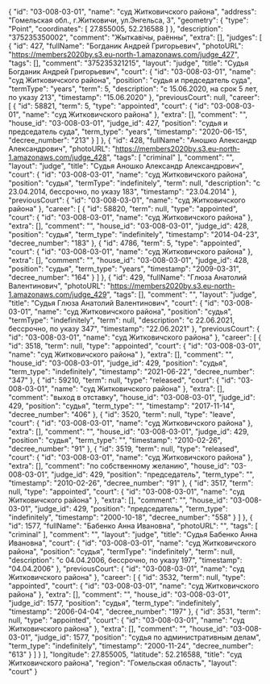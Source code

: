 {
    "id": "03-008-03-01",
    "name": "суд Житковичского района",
    "address": "Гомельская обл., г.Житковичи, ул.Энгельса, 3",
    "geometry": {
        "type": "Point",
        "coordinates": [
            27.855005,
            52.216588
        ]
    },
    "description": "375235350002",
    "comment": "Жыткавічы, раённы",
    "extra": [],
    "judges": [
        {
            "id": 427,
            "fullName": "Богданик Андрей Григорьевич",
            "photoURL": "https://members2020by.s3.eu-north-1.amazonaws.com/judge_427",
            "tags": [],
            "comment": "375235321215",
            "layout": "judge",
            "title": "Судья Богданик Андрей Григорьевич",
            "court": {
                "id": "03-008-03-01",
                "name": "суд Житковичского района",
                "position": "судья и председатель суда",
                "termType": "years",
                "term": 5,
                "description": "c 15.06.2020, на срок 5 лет, по указу 213",
                "timestamp": "15.06.2020"
            },
            "previousCourt": null,
            "career": [
                {
                    "id": 58821,
                    "term": 5,
                    "type": "appointed",
                    "court": {
                        "id": "03-008-03-01",
                        "name": "суд Житковичского района"
                    },
                    "extra": [],
                    "comment": "",
                    "house_id": "03-008-03-01",
                    "judge_id": 427,
                    "position": "судья и председатель суда",
                    "term_type": "years",
                    "timestamp": "2020-06-15",
                    "decree_number": "213"
                }
            ]
        },
        {
            "id": 428,
            "fullName": "Аношко Александр Александрович",
            "photoURL": "https://members2020by.s3.eu-north-1.amazonaws.com/judge_428",
            "tags": [
                "criminal"
            ],
            "comment": "",
            "layout": "judge",
            "title": "Судья Аношко Александр Александрович",
            "court": {
                "id": "03-008-03-01",
                "name": "суд Житковичского района",
                "position": "судья",
                "termType": "indefinitely",
                "term": null,
                "description": "c 23.04.2014, бессрочно, по указу 183",
                "timestamp": "23.04.2014"
            },
            "previousCourt": {
                "id": "03-008-03-01",
                "name": "суд Житковичского района"
            },
            "career": [
                {
                    "id": 58820,
                    "term": null,
                    "type": "appointed",
                    "court": {
                        "id": "03-008-03-01",
                        "name": "суд Житковичского района"
                    },
                    "extra": [],
                    "comment": "",
                    "house_id": "03-008-03-01",
                    "judge_id": 428,
                    "position": "судья",
                    "term_type": "indefinitely",
                    "timestamp": "2014-04-23",
                    "decree_number": "183"
                },
                {
                    "id": 4786,
                    "term": 5,
                    "type": "appointed",
                    "court": {
                        "id": "03-008-03-01",
                        "name": "суд Житковичского района"
                    },
                    "extra": [],
                    "comment": "",
                    "house_id": "03-008-03-01",
                    "judge_id": 428,
                    "position": "судья",
                    "term_type": "years",
                    "timestamp": "2009-03-31",
                    "decree_number": "164"
                }
            ]
        },
        {
            "id": 429,
            "fullName": "Глюза Анатолий Валентинович",
            "photoURL": "https://members2020by.s3.eu-north-1.amazonaws.com/judge_429",
            "tags": [],
            "comment": "",
            "layout": "judge",
            "title": "Судья Глюза Анатолий Валентинович",
            "court": {
                "id": "03-008-03-01",
                "name": "суд Житковичского района",
                "position": "судья",
                "termType": "indefinitely",
                "term": null,
                "description": "c 22.06.2021, бессрочно, по указу 347",
                "timestamp": "22.06.2021"
            },
            "previousCourt": {
                "id": "03-008-03-01",
                "name": "суд Житковичского района"
            },
            "career": [
                {
                    "id": 3518,
                    "term": null,
                    "type": "appointed",
                    "court": {
                        "id": "03-008-03-01",
                        "name": "суд Житковичского района"
                    },
                    "extra": [],
                    "comment": "",
                    "house_id": "03-008-03-01",
                    "judge_id": 429,
                    "position": "судья",
                    "term_type": "indefinitely",
                    "timestamp": "2021-06-22",
                    "decree_number": "347"
                },
                {
                    "id": 59210,
                    "term": null,
                    "type": "released",
                    "court": {
                        "id": "03-008-03-01",
                        "name": "суд Житковичского района"
                    },
                    "extra": [],
                    "comment": "выход в отставку",
                    "house_id": "03-008-03-01",
                    "judge_id": 429,
                    "position": "судья",
                    "term_type": "",
                    "timestamp": "2017-11-14",
                    "decree_number": "406"
                },
                {
                    "id": 3520,
                    "term": null,
                    "type": "leave",
                    "court": {
                        "id": "03-008-03-01",
                        "name": "суд Житковичского района"
                    },
                    "extra": [],
                    "comment": "",
                    "house_id": "03-008-03-01",
                    "judge_id": 429,
                    "position": "судья",
                    "term_type": "",
                    "timestamp": "2010-02-26",
                    "decree_number": "91"
                },
                {
                    "id": 3519,
                    "term": null,
                    "type": "released",
                    "court": {
                        "id": "03-008-03-01",
                        "name": "суд Житковичского района"
                    },
                    "extra": [],
                    "comment": "по собственному желанию",
                    "house_id": "03-008-03-01",
                    "judge_id": 429,
                    "position": "председатель",
                    "term_type": "",
                    "timestamp": "2010-02-26",
                    "decree_number": "91"
                },
                {
                    "id": 3517,
                    "term": null,
                    "type": "appointed",
                    "court": {
                        "id": "03-008-03-01",
                        "name": "суд Житковичского района"
                    },
                    "extra": [],
                    "comment": "",
                    "house_id": "03-008-03-01",
                    "judge_id": 429,
                    "position": "председатель",
                    "term_type": "indefinitely",
                    "timestamp": "2000-10-18",
                    "decree_number": "558"
                }
            ]
        },
        {
            "id": 1577,
            "fullName": "Бабенко Анна Ивановна",
            "photoURL": "",
            "tags": [
                "criminal"
            ],
            "comment": "",
            "layout": "judge",
            "title": "Судья Бабенко Анна Ивановна",
            "court": {
                "id": "03-008-03-01",
                "name": "суд Житковичского района",
                "position": "судья",
                "termType": "indefinitely",
                "term": null,
                "description": "c 04.04.2006, бессрочно, по указу 197",
                "timestamp": "04.04.2006"
            },
            "previousCourt": {
                "id": "03-008-03-01",
                "name": "суд Житковичского района"
            },
            "career": [
                {
                    "id": 3532,
                    "term": null,
                    "type": "appointed",
                    "court": {
                        "id": "03-008-03-01",
                        "name": "суд Житковичского района"
                    },
                    "extra": [],
                    "comment": "",
                    "house_id": "03-008-03-01",
                    "judge_id": 1577,
                    "position": "судья",
                    "term_type": "indefinitely",
                    "timestamp": "2006-04-04",
                    "decree_number": "197"
                },
                {
                    "id": 3531,
                    "term": null,
                    "type": "appointed",
                    "court": {
                        "id": "03-008-03-01",
                        "name": "суд Житковичского района"
                    },
                    "extra": [],
                    "comment": "",
                    "house_id": "03-008-03-01",
                    "judge_id": 1577,
                    "position": "судья по административным делам",
                    "term_type": "indefinitely",
                    "timestamp": "2000-11-24",
                    "decree_number": "613"
                }
            ]
        }
    ],
    "longitude": 27.855005,
    "latitude": 52.216588,
    "title": "суд Житковичского района",
    "region": "Гомельская область",
    "layout": "court"
}
